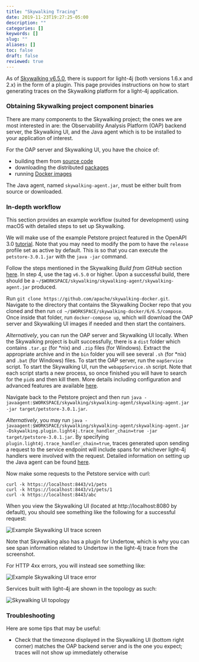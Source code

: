 ```yaml
---
title: "Skywalking Tracing"
date: 2019-11-23T19:27:25-05:00
description: ""
categories: []
keywords: []
slug: ""
aliases: []
toc: false
draft: false
reviewed: true
---
```


As of [Skywalking v6.5.0][1], there is support for light-4j (both versions 1.6.x and 2.x) in the form of a plugin. This page provides instructions on how to start generating traces on the Skywalking platform for a light-4j application.

### Obtaining Skywalking project component binaries

There are many components to the Skywalking project; the ones we are most interested in are: the Observability Analysis Platform (OAP) backend server, the Skywalking UI, and the Java agent which is to be installed to your application of interest.

For the OAP server and Skywalking UI, you have the choice of:

- building them from [source code][2]
- downloading the distributed [packages][3]
- running [Docker images][4]

The Java agent, named `skywalking-agent.jar`, must be either built from source or downloaded.

### In-depth workflow

This section provides an example workflow (suited for development) using macOS with detailed steps to set up Skywalking.

We will make use of the example Petstore project featured in the OpenAPI 3.0 [tutorial][5]. Note that you may need to modify the pom to have the `release` profile set as active by default. This is so that you can execute the `petstore-3.0.1.jar` with the `java -jar` command.

Follow the steps mentioned in the Skywalking *Build from GitHub* section [here][6]. In step 4, use the tag `v6.5.0` or higher. Upon a successful build, there should be a `~/$WORKSPACE/skywalking/skywalking-agent/skywalking-agent.jar` produced.

Run `git clone https://github.com/apache/skywalking-docker.git`. Navigate to the directory that contains the Skywalking Docker repo that you cloned and then run `cd ~/$WORKSPACE/skywalking-docker/6/6.5/compose`. Once inside that folder, run `docker-compose up`, which will download the OAP server and Skywalking UI images if needed and then start the containers.

*Alternatively*, you can run the OAP server and Skywalking UI locally. When the Skywalking project is built successfully, there is a `dist` folder which contains `.tar.gz` (for *nix) and `.zip` files (for Windows). Extract the appropriate archive and in the `bin` folder you will see several `.sh` (for *nix) and `.bat` (for Windows) files. To start the OAP server, run the `oapService` script. To start the Skywalking UI, run the  `webappService.sh` script. Note that each script starts a new process, so once finished you will have to search for the `pid`s and then kill them. More details including configuration and advanced features are available [here][7]. 

Navigate back to the Petstore project and then run `java -javaagent:$WORKSPACE/skywalking/skywalking-agent/skywalking-agent.jar -jar target/petstore-3.0.1.jar`.

*Alternatively*, you may run `java -javaagent:$WORKSPACE/skywalking/skywalking-agent/skywalking-agent.jar -Dskywalking.plugin.light4j.trace_handler_chain=true -jar target/petstore-3.0.1.jar`. By specifying `plugin.light4j.trace_handler_chain=true`, traces generated upon sending a request to the service endpoint will include spans for whichever light-4j handlers were involved with the request. Detailed information on setting up the Java agent can be found [here][8].

Now make some requests to the Petstore service with curl:

```
curl -k https://localhost:8443/v1/pets
curl -k https://localhost:8443/v1/pets/1
curl -k https://localhost:8443/abc
```

When you view the Skywalking UI (located at http://localhost:8080 by default), you should see something like the following for a successful request:

![Example Skywalking UI trace screen](/images/skywalking_ui_trace.png)

Note that Skywalking also has a plugin for Undertow, which is why you can see span information related to Undertow in the light-4j trace from the screenshot.

For HTTP 4xx errors, you will instead see something like:

![Example Skywalking UI trace error](/images/skywalking_ui_error.png)

Services built with light-4j are shown in the topology as such:

![Skywalking UI topology](/images/skywalking_ui_topology.png)

### Troubleshooting

Here are some tips that may be useful:

- Check that the timezone displayed in the Skywalking UI (bottom right corner) matches the OAP backend server and is the one you expect; traces will not show up immediately otherwise

[1]: https://github.com/apache/skywalking/tree/v6.5.0
[2]: https://github.com/apache/skywalking/blob/master/docs/en/guides/How-to-build.md
[3]: http://skywalking.apache.org/downloads/
[4]: https://github.com/apache/skywalking-docker
[5]: https://www.networknt.com/tutorial/rest/openapi/petstore/
[6]: https://github.com/apache/skywalking/blob/master/docs/en/guides/How-to-build.md#build-from-github
[7]: https://github.com/apache/skywalking/blob/master/docs/en/setup/backend/backend-ui-setup.md
[8]: https://github.com/apache/skywalking/blob/master/docs/en/setup/service-agent/java-agent/README.md

